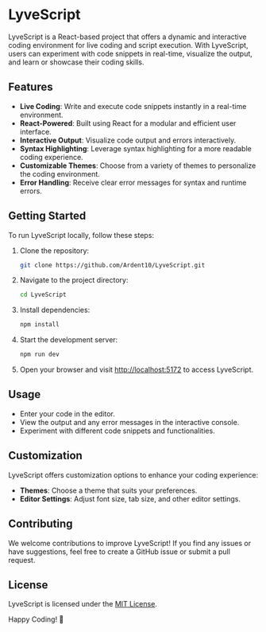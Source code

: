 # LyveScript

LyveScript is a React-based project that offers a dynamic and interactive coding environment for live coding and script execution. With LyveScript, users can experiment with code snippets in real-time, visualize the output, and learn or showcase their coding skills.

## Features

- **Live Coding**: Write and execute code snippets instantly in a real-time environment.
- **React-Powered**: Built using React for a modular and efficient user interface.
- **Interactive Output**: Visualize code output and errors interactively.
- **Syntax Highlighting**: Leverage syntax highlighting for a more readable coding experience.
- **Customizable Themes**: Choose from a variety of themes to personalize the coding environment.
- **Error Handling**: Receive clear error messages for syntax and runtime errors.

## Getting Started

To run LyveScript locally, follow these steps:

1. Clone the repository:

   ```bash
   git clone https://github.com/Ardent10/LyveScript.git
   ```

2. Navigate to the project directory:

   ```bash
   cd LyveScript
   ```

3. Install dependencies:

   ```bash
   npm install
   ```

4. Start the development server:

   ```bash
   npm run dev
   ```

5. Open your browser and visit [http://localhost:5172](http://localhost:5172) to access LyveScript.

## Usage

- Enter your code in the editor.
- View the output and any error messages in the interactive console.
- Experiment with different code snippets and functionalities.

## Customization

LyveScript offers customization options to enhance your coding experience:

- **Themes**: Choose a theme that suits your preferences.
- **Editor Settings**: Adjust font size, tab size, and other editor settings.

## Contributing

We welcome contributions to improve LyveScript! If you find any issues or have suggestions, feel free to create a GitHub issue or submit a pull request.

## License

LyveScript is licensed under the [MIT License](LICENSE).

Happy Coding! 🚀